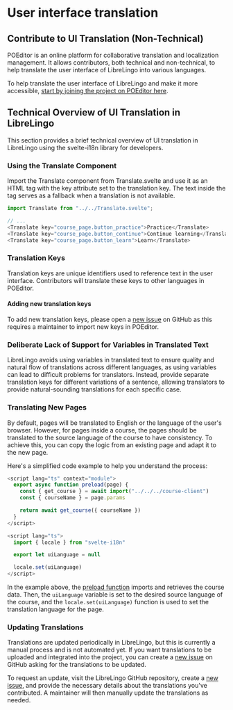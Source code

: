 # User interface translation

## Contribute to UI Translation (Non-Technical)

POEditor is an online platform for collaborative translation and localization management. It allows contributors, both technical and non-technical, to help translate the user interface of LibreLingo into various languages.

To help translate the user interface of LibreLingo and make it more accessible,
[start by joining the project on POEditor here](https://poeditor.com/join/project?hash=jKiKfen2Ye).

## Technical Overview of UI Translation in LibreLingo

This section provides a brief technical overview of UI translation in LibreLingo using the svelte-i18n library for developers.

### Using the Translate Component

Import the Translate component from Translate.svelte and use it as an HTML tag with the key attribute set to the translation key. The text inside the tag serves as a fallback when a translation is not available.

```javascript
import Translate from "../../Translate.svelte";

// ...
<Translate key="course_page.button_practice">Practice</Translate>
<Translate key="course_page.button_continue">Continue learning</Translate>
<Translate key="course_page.button_learn">Learn</Translate>
```

### Translation Keys

Translation keys are unique identifiers used to reference text in the user interface. Contributors will translate these keys to other languages in POEditor.

#### Adding new translation keys

To add new translation keys, please open a [new issue](https://github.com/LibreLingo/LibreLingo/issues/new) on GitHub as this requires a maintainer to import
new keys in POEditor.

### Deliberate Lack of Support for Variables in Translated Text

LibreLingo avoids using variables in translated text to ensure quality and natural flow of translations across different languages, as using variables can lead to difficult problems for translators. Instead, provide separate translation keys for different variations of a sentence, allowing translators to provide natural-sounding translations for each specific case.

### Translating New Pages

By default, pages will be translated to English or the language of the user's browser. However, for pages inside a course, the pages should be translated to the source language of the course to have consistency. To achieve this, you can copy the logic from an existing page and adapt it to the new page.

Here's a simplified code example to help you understand the process:

```javascript
<script lang="ts" context="module">
  export async function preload(page) {
    const { get_course } = await import("../../../course-client")
    const { courseName } = page.params

    return await get_course({ courseName })
  }
</script>

<script lang="ts">
  import { locale } from "svelte-i18n"

  export let uiLanguage = null

  locale.set(uiLanguage)
</script>
```

In the example above, the [preload function](https://sapper.svelte.dev/docs#Pages) imports and retrieves the course data. Then, the `uiLanguage` variable is set to the desired source language of the course, and the `locale.set(uiLanguage)` function is used to set the translation language for the page.

### Updating Translations

Translations are updated periodically in LibreLingo, but this is currently a manual process and is not automated yet. If you want translations to be uploaded and integrated into the project, you can create a [new issue](https://github.com/LibreLingo/LibreLingo/issues/new) on GitHub asking for the translations to be updated.

To request an update, visit the LibreLingo GitHub repository, create a [new issue](https://github.com/LibreLingo/LibreLingo/issues/new), and provide the necessary details about the translations you've contributed. A maintainer will then manually update the translations as needed.
